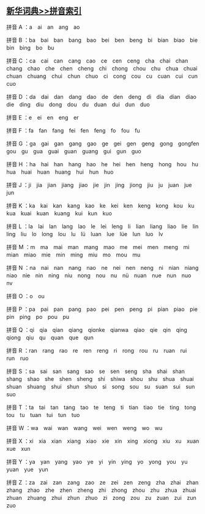 ﻿[新华词典>>拼音索引](http://www.cidianwang.com/pinyin/)
---

拼音 A ：a　ai　an　ang　ao　

拼音 B ：ba　bai　ban　bang　bao　bei　ben　beng　bi　bian　biao　bie　bin　bing　bo　bu　

拼音 C ：ca　cai　can　cang　cao　ce　cen　ceng　cha　chai　chan　chang　chao　che　chen　cheng　chi　chong　chou　chu　chua　chuai　chuan　chuang　chui　chun　chuo　ci　cong　cou　cu　cuan　cui　cun　cuo　

拼音 D ：da　dai　dan　dang　dao　de　den　deng　di　dia　dian　diao　die　ding　diu　dong　dou　du　duan　dui　dun　duo　

拼音 E ：e　ei　en　eng　er　

拼音 F ：fa　fan　fang　fei　fen　feng　fo　fou　fu　

拼音 G ：ga　gai　gan　gang　gao　ge　gei　gen　geng　gong　gongfen　gou　gu　gua　guai　guan　guang　gui　gun　guo

拼音 H ：ha　hai　han　hang　hao　he　hei　hen　heng　hong　hou　hu　hua　huai　huan　huang　hui　hun　huo　

拼音 J ：ji　jia　jian　jiang　jiao　jie　jin　jing　jiong　jiu　ju　juan　jue　jun　

拼音 K ：ka　kai　kan　kang　kao　ke　kei　ken　keng　kong　kou　ku　kua　kuai　kuan　kuang　kui　kun　kuo　

拼音 L ：la　lai　lan　lang　lao　le　lei　leng　li　lian　liang　liao　lie　lin　ling　liu　lo　long　lou　lu　lü　luan　lue　lüe　lun　luo　lv　

拼音 M ：m　ma　mai　man　mang　mao　me　mei　men　meng　mi　mian　miao　mie　min　ming　miu　mo　mou　mu　

拼音 N ：na　nai　nan　nang　nao　ne　nei　nen　neng　ni　nian　niang　niao　nie　nin　ning　niu　nong　nou　nu　nü　nuan　nue　nun　nuo　nv　

拼音 O ：o　ou　

拼音 P ：pa　pai　pan　pang　pao　pei　pen　peng　pi　pian　piao　pie　pin　ping　po　pou　pu　

拼音 Q ：qi　qia　qian　qiang　qiɑnke　qianwa　qiao　qie　qin　qing　qiong　qiu　qu　quan　que　qun　

拼音 R ：ran　rang　rao　re　ren　reng　ri　rong　rou　ru　ruan　rui　run　ruo　

拼音 S ：sa　sai　san　sang　sao　se　sen　seng　sha　shai　shan　shang　shao　she　shen　sheng　shi　shiwa　shou　shu　shua　shuai　shuan　shuang　shui　shun　shuo　si　song　sou　su　suan　sui　sun　suo　

拼音 T ：ta　tai　tan　tang　tao　te　teng　ti　tian　tiao　tie　ting　tong　tou　tu　tuan　tui　tun　tuo　

拼音 W ：wa　wai　wan　wang　wei　wen　weng　wo　wu　

拼音 X ：xi　xia　xian　xiang　xiao　xie　xin　xing　xiong　xiu　xu　xuan　xue　xun　

拼音 Y ：ya　yan　yang　yao　ye　yi　yin　ying　yo　yong　you　yu　yuan　yue　yun　

拼音 Z ：za　zai　zan　zang　zao　ze　zei　zen　zeng　zha　zhai　zhan　zhang　zhao　zhe　zhen　zheng　zhi　zhong　zhou　zhu　zhua　zhuai　zhuan　zhuang　zhui　zhun　zhuo　zi　zong　zou　zu　zuan　zui　zun　zuo　
